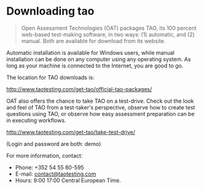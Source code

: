 # Downloading tao

>Open Assessment Technologies (OAT) packages TAO, its 100 percent web-based test-making software, in two ways: (1) automatic, and (2) manual. Both are available for download from its website.

Automatic installation is available for Windows users, while manual installation can be done on any computer using any operating system. As long as your machine is connected to the Internet, you are good to go.

The location for TAO downloads is:

http://www.taotesting.com/get-tao/official-tao-packages/

OAT also offers the chance to take TAO on a test-drive. Check out the look and feel of TAO from a test-taker's perspective, observe how to create test questions using TAO, or observe how easy assessment preparation can be in executing workflows. 

http://www.taotesting.com/get-tao/take-test-drive/

(Login and password are both: demo)

For more information, contact:

- Phone: +352 54 55 80-595
- E-mail: contact@taotesting.com
- Hours: 9:00 17:00 Central European Time.

